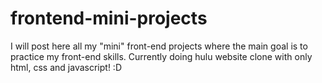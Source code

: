 # frontend-mini-projects
I will post here all my "mini" front-end projects where the main goal is to practice my front-end skills.
Currently doing hulu website clone with only html, css and javascript! :D
